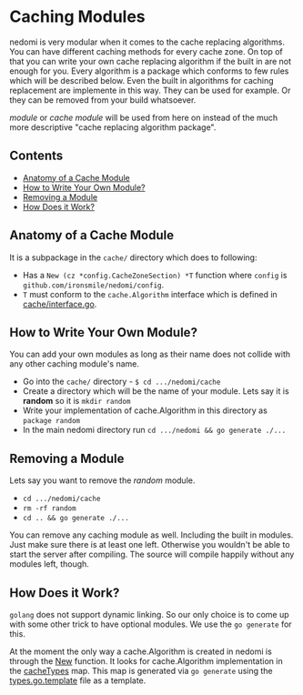 # Caching Modules

nedomi is very modular when it comes to the cache replacing algorithms. You can have different caching methods for every cache zone. On top of that you can write your own cache replacing algorithm if the built in are not enough for you. Every algorithm is a package which conforms to few rules which will be described below. Even the built in algorithms for caching replacement are implemente in this way. They can be used for example. Or they can be removed from your build whatsoever.

*module* or *cache module* will be used from here on instead of the much more descriptive "cache replacing algorithm package".


## Contents

* [Anatomy of a Cache Module](#anatomy-of-a-cache-module)
* [How to Write Your Own Module?](#how-to-write-your-own-module)
* [Removing a Module](#removing-a-module)
* [How Does it Work?](#how-does-it-work)


## Anatomy of a Cache Module

It is a subpackage in the `cache/` directory which does to following:

* Has a `New (cz *config.CacheZoneSection) *T` function where `config` is `github.com/ironsmile/nedomi/config`.
* `T` must conform to the `cache.Algorithm` interface which is defined in [cache/interface.go](interface.go).


## How to Write Your Own Module?

You can add your own modules as long as their name does not collide with any other caching module's name.

* Go into the `cache/` directory - `$ cd .../nedomi/cache`
* Create a directory which will be the name of your module. Lets say it is **random** so it is `mkdir random`
* Write your implementation of cache.Algorithm in this directory as `package random`
* In the main nedomi directory run `cd .../nedomi && go generate ./...`


## Removing a Module

Lets say you want to remove the *random* module.

* `cd .../nedomi/cache`
* `rm -rf random`
* `cd .. && go generate ./...`

You can remove any caching module as well. Including the built in modules. Just make sure there is at least one left. Otherwise you wouldn't be able to start the server after compiling. The source will compile happily without any modules left, though.


## How Does it Work?

`golang` does not support dynamic linking. So our only choice is to come up with some other trick to have optional modules. We use the `go generate` for this.

At the moment the only way a cache.Algorithm is created in nedomi is through the [New](new.go) function. It looks for cache.Algorithm implementation in the [cacheTypes](types.go) map. This map is generated via `go generate` using the [types.go.template](types.go.template) file as a template.

